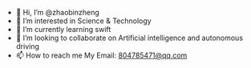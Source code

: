 - 👋 Hi, I’m @zhaobinzheng
- 👀 I’m interested in Science & Technology
- 🌱 I’m currently learning swift
- 💞️ I’m looking to collaborate on Artificial intelligence and autonomous driving
- 📫 How to reach me My Email: 804785471@qq.com

<!---
zhaobinzheng/zhaobinzheng is a ✨ special ✨ repository because its `README.md` (this file) appears on your GitHub profile.
You can click the Preview link to take a look at your changes.
--->
